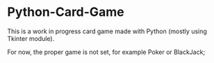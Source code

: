 # Python-Card-Game

This is a work in progress card game made with Python (mostly using Tkinter module).

For now, the proper game is not set, for example Poker or  BlackJack;

